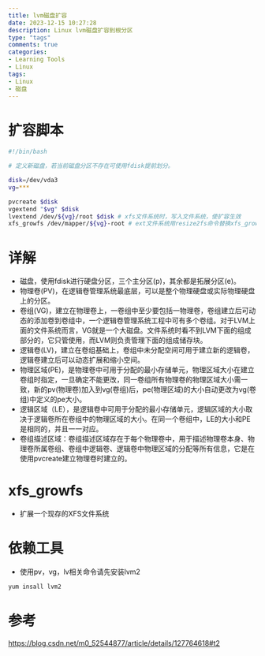 ```yaml
---
title: lvm磁盘扩容
date: 2023-12-15 10:27:28
description: Linux lvm磁盘扩容到根分区
type: "tags"
comments: true
categories:
- Learning Tools
- Linux
tags:
- Linux
- 磁盘
---
```

# 扩容脚本
```bash
#!/bin/bash

# 定义新磁盘，若当前磁盘分区不存在可使用fdisk提前划分。

disk=/dev/vda3
vg=***

pvcreate $disk 
vgextend "$vg" $disk 
lvextend /dev/${vg}/root $disk # xfs文件系统时，写入文件系统，使扩容生效 
xfs_growfs /dev/mapper/${vg}-root # ext文件系统用resize2fs命令替换xfs_growfs命令
```
# 详解

- 磁盘，使用fdisk进行硬盘分区，三个主分区(p)，其余都是拓展分区(e)。
- 物理卷(PV)，在逻辑卷管理系统最底层，可以是整个物理硬盘或实际物理硬盘上的分区。
- 卷组(VG)，建立在物理卷上，一卷组中至少要包括一物理卷，卷组建立后可动态的添加卷到卷组中，一个逻辑卷管理系统工程中可有多个卷组。对于LVM上面的文件系统而言，VG就是一个大磁盘。文件系统时看不到LVM下面的组成部分的，它只管使用，而LVM则负责管理下面的组成储存块。
- 逻辑卷(LV)，建立在卷组基础上，卷组中未分配空间可用于建立新的逻辑卷，逻辑卷建立后可以动态扩展和缩小空间。
- 物理区域(PE)，是物理卷中可用于分配的最小存储单元，物理区域大小在建立卷组时指定，一旦确定不能更改，同一卷组所有物理卷的物理区域大小需一致，新的pv(物理卷)加入到vg(卷组)后，pe(物理区域)的大小自动更改为vg(卷组)中定义的pe大小。
- 逻辑区域（LE），是逻辑卷中可用于分配的最小存储单元，逻辑区域的大小取决于逻辑卷所在卷组中的物理区域的大小。在同一个卷组中，LE的大小和PE是相同的，并且一一对应。
- 卷组描述区域：卷组描述区域存在于每个物理卷中，用于描述物理卷本身、物理卷所属卷组、卷组中逻辑卷、逻辑卷中物理区域的分配等所有信息，它是在使用pvcreate建立物理卷时建立的。
# xfs_growfs
- 扩展一个现存的XFS文件系统

# 依赖工具
- 使用pv，vg，lv相关命令请先安装lvm2
```bash
yum insall lvm2
```

# 参考
<https://blog.csdn.net/m0_52544877/article/details/127764618#t2>